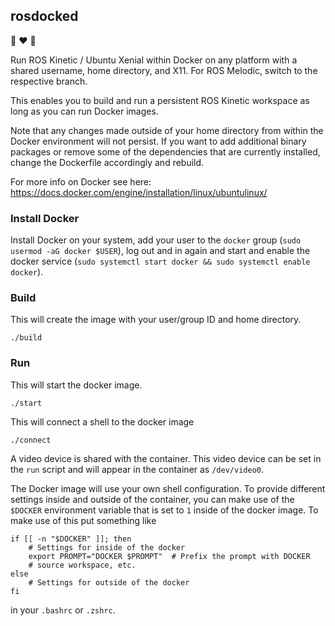 ## rosdocked

🐳 ❤️ 🤖

Run ROS Kinetic / Ubuntu Xenial within Docker on any platform with a shared username,
home directory, and X11. For ROS Melodic, switch to the respective branch.

This enables you to build and run a persistent ROS Kinetic workspace as long as
you can run Docker images.

Note that any changes made outside of your home directory from within the Docker environment will not persist. If you want to add additional binary packages or remove some of the dependencies that are currently installed, change the Dockerfile accordingly and rebuild.

For more info on Docker see here: https://docs.docker.com/engine/installation/linux/ubuntulinux/

### Install Docker

Install Docker on your system, add your user to the `docker` group (`sudo usermod -aG docker $USER`), log out and in again and start and enable the docker service (`sudo systemctl start docker && sudo systemctl enable docker`).

### Build

This will create the image with your user/group ID and home directory.

```
./build
```

### Run

This will start the docker image.

```
./start
```

This will connect a shell to the docker image

```
./connect
```

A video device is shared with the container. This video device can be set in the `run` script and will appear in the container as `/dev/video0`.

The Docker image will use your own shell configuration. To provide different settings inside and outside of the container, you can make use of the `$DOCKER` environment variable that is set to `1` inside of the docker image. To make use of this put something like

```
if [[ -n "$DOCKER" ]]; then
    # Settings for inside of the docker
    export PROMPT="DOCKER $PROMPT"  # Prefix the prompt with DOCKER
    # source workspace, etc.
else
    # Settings for outside of the docker
fi
```

in your `.bashrc` or `.zshrc`.
